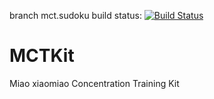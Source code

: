 branch mct.sudoku build status: [![Build Status](https://www.travis-ci.org/biztudio/MCTKit.svg?branch=mct.sudoku)](https://www.travis-ci.org/biztudio/MCTKit)

# MCTKit
Miao xiaomiao Concentration Training Kit
